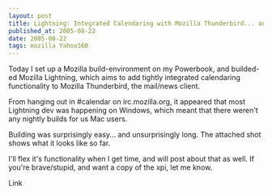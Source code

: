 ```yaml
---
layout: post
title: Lightning: Integrated Calendaring with Mozilla Thunderbird... on a Mac
published_at: 2005-08-22
date: 2005-08-22
tags: mozilla Yahoo360
---
```


Today I set up a Mozilla build-environment on my Powerbook, and builded-ed Mozilla Lightning, which aims to add tightly integrated calendaring functionality to Mozilla Thunderbird, the mail/news client.

From hanging out in #calendar on irc.mozilla.org, it appeared that most Lightning dev was happening on Windows, which meant that there weren't any nightly builds for us Mac users.

Building was surprisingly easy... and unsurprisingly long. The attached shot shows what it looks like so far.

I'll flex it's functionality when I get time, and will post about that as well. If you're brave/stupid, and want a copy of the xpi, let me know.

Link